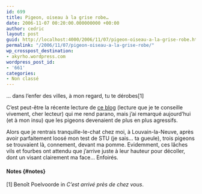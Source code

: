 ```yaml
---
id: 699
title: Pigeon, oiseau à la grise robe…
date: 2006-11-07 00:20:00.000000000 +00:00
author: cedric
layout: post
guid: http://localhost:4000/2006/11/07/pigeon-oiseau-a-la-grise-robe.html
permalink: "/2006/11/07/pigeon-oiseau-a-la-grise-robe/"
wp_crosspost_destination:
- akyrho.wordpress.com
wordpress_post_id:
- '661'
categories:
- Non classé
---
```

… dans l’enfer des villes, à mon regard, tu te dérobes[1]

C’est peut-être la récente lecture de [ce blog](http://blackninja.canalblog.com/) (lecture que je te conseille vivement, cher lecteur) qui me rend parano, mais j’ai remarqué aujourd’hui (et à mon insu) que les pigeons devenaient de plus en plus agressifs.

Alors que je rentrais tranquille-le-chat chez moi, à Louvain-la-Neuve, après avoir parfaitement loosé mon test de STU (je sais… ta gueule), trois pigeons se trouvaient là, connement, devant ma pomme. Evidemment, ces lâches vils et fourbes ont attendu que j’arrive juste à leur hauteur pour décoller, dont un visant clairement ma face… Enfoirés.

#### Notes {#notes}

[1] Benoît Poelvoorde in _C’est arrivé près de chez vous_.